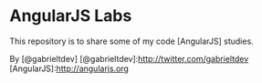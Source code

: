 # AngularJS Labs

This repository is to share some of my code [AngularJS] studies.

By [@gabrieltdev]
[@gabrieltdev]:http://twitter.com/gabrieltdev
[AngularJS]:http://angularjs.org
